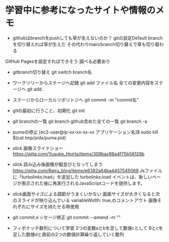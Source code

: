 

# 学習中に参考になったサイトや情報のメモ


- githubはbranchをpushしても草が生えないのか？
gitの設定Default branchを切り替えれば草が生えた
その代わりmain/branch切り替えで草も切り替わる

GitHub Pagesを設定すればできそう
調べる必要あり


- gitbranch切り替え
git switch branch名

- ワークツリーからステージへ記録
git add ファイル名
全ての変更内容をステージへ
git add .

- ステージからローカルリポリトジへ
git commit -m "commit名"

- gitの最初に行うこと、初期化
git init

- git branchの一覧
git branch
github含めた全ての一覧
git branch -a

- pumeの停止
[ec2-user@ip-xx-xx-xx-xx アプリケーション名]$ sudo kill $(cat tmp/pids/puma.pid)

- slick 画像スライドショー
https://qiita.com/Yusuke_Hoirta/items/309bac88a4f75b58128b

- slick 読み込み後画像が縦並びとなってしまう
https://qiita.com/Rairu_blog/items/e6382a64ba4457545069
Jsファイルに「turbolinks:load」を追加した
turbolinks:load イベントは、新しいページが表示された後に再実行されるJavaScriptコードを提供します。

- slick画面サイズによる調節がうまくいかない
画面サイズが大きくなると次のスライドが映り込んでいる
variableWidth: true,のコメントアウト
画像それぞれにサイズを持たせる時使用

- git commitメッセージ修正
git commit --amend -m ""

- フィボナッチ数列について学習
2つの変数aとbを足して数値cとして
Bとcを足した数値dと直前の2つの数値計算繰り返していく数列